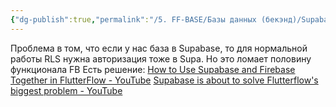 ```yaml
---
{"dg-publish":true,"permalink":"/5. FF-BASE/Базы данных (бекэнд)/Supabase/Совместная работа Firebase и Supabase/","created":"2025-01-09T15:05:39.417-03:00","updated":"2025-01-09T15:29:08.750-03:00"}
---
```




Проблема в том, что если у нас база в Supabase, то для нормальной работы RLS нужна авторизация тоже в Supa. Но это ломает половину функционала FB
Есть решение:
[How to Use Supabase and Firebase Together in FlutterFlow - YouTube](https://www.youtube.com/watch?v=_mpqZcFQXbw)
[Supabase is about to solve Flutterflow's biggest problem - YouTube](https://www.youtube.com/watch?v=DH9L9RiTHsc&t=294s)
